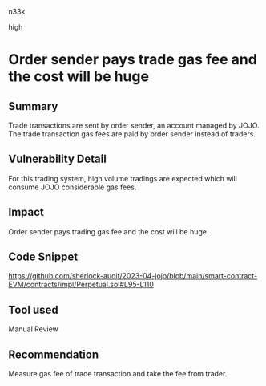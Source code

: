 n33k

high

# Order sender pays trade gas fee and the cost will be huge

## Summary

Trade transactions are sent by order sender, an account managed by JOJO. 
The trade transaction gas fees are paid by order sender instead of traders.

## Vulnerability Detail

For this trading system, high volume tradings are expected which will consume JOJO 
considerable gas fees.

## Impact

Order sender pays trading gas fee and the cost will be huge.

## Code Snippet

https://github.com/sherlock-audit/2023-04-jojo/blob/main/smart-contract-EVM/contracts/impl/Perpetual.sol#L95-L110

## Tool used

Manual Review

## Recommendation

Measure gas fee of trade transaction and take the fee from trader.